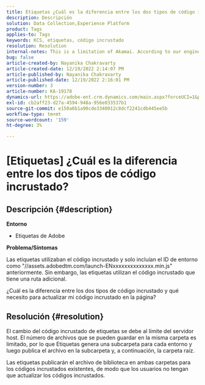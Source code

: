 ```yaml
---
title: Etiquetas ¿Cuál es la diferencia entre los dos tipos de código incrustado?
description: Descripción
solution: Data Collection,Experience Platform
product: Tags
applies-to: Tags
keywords: KCS, etiquetas, código incrustado
resolution: Resolution
internal-notes: This is a limitation of Akamai. According to our engineer.
bug: false
article-created-by: Nayanika Chakravarty
article-created-date: 12/19/2022 2:14:07 PM
article-published-by: Nayanika Chakravarty
article-published-date: 12/19/2022 2:16:01 PM
version-number: 3
article-number: KA-19178
dynamics-url: https://adobe-ent.crm.dynamics.com/main.aspx?forceUCI=1&pagetype=entityrecord&etn=knowledgearticle&id=208daf63-a77f-ed11-81ac-6045bd006079
exl-id: cb2aff23-d27a-4594-948a-956e033537b1
source-git-commit: e150a6b1a90cde3340012c8dcf2241cdb445ee5b
workflow-type: tm+mt
source-wordcount: '159'
ht-degree: 3%

---
```


# [Etiquetas] ¿Cuál es la diferencia entre los dos tipos de código incrustado?

## Descripción {#description}


<b>Entorno</b>

- Etiquetas de Adobe

<b>Problema/Síntomas</b>

Las etiquetas utilizaban el código incrustado y solo incluían el ID de entorno como &quot;//assets.adobedtm.com/launch-ENxxxxxxxxxxxxxx.min.js&quot; anteriormente. Sin embargo, las etiquetas utilizan el código incrustado que tiene una ruta adicional.

¿Cuál es la diferencia entre los dos tipos de código incrustado y qué necesito para actualizar mi código incrustado en la página?


## Resolución {#resolution}


El cambio del código incrustado de etiquetas se debe al límite del servidor host. El número de archivos que se pueden guardar en la misma carpeta es limitado, por lo que Etiquetas genera una subcarpeta para cada entorno y luego publica el archivo en la subcarpeta y, a continuación, la carpeta raíz.

Las etiquetas publicarán el archivo de biblioteca en ambas carpetas para los códigos incrustados existentes, de modo que los usuarios no tengan que actualizar los códigos incrustados.

